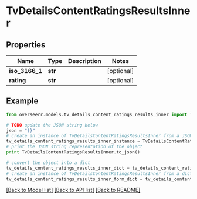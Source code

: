 # TvDetailsContentRatingsResultsInner


## Properties
Name | Type | Description | Notes
------------ | ------------- | ------------- | -------------
**iso_3166_1** | **str** |  | [optional] 
**rating** | **str** |  | [optional] 

## Example

```python
from overseerr.models.tv_details_content_ratings_results_inner import TvDetailsContentRatingsResultsInner

# TODO update the JSON string below
json = "{}"
# create an instance of TvDetailsContentRatingsResultsInner from a JSON string
tv_details_content_ratings_results_inner_instance = TvDetailsContentRatingsResultsInner.from_json(json)
# print the JSON string representation of the object
print TvDetailsContentRatingsResultsInner.to_json()

# convert the object into a dict
tv_details_content_ratings_results_inner_dict = tv_details_content_ratings_results_inner_instance.to_dict()
# create an instance of TvDetailsContentRatingsResultsInner from a dict
tv_details_content_ratings_results_inner_form_dict = tv_details_content_ratings_results_inner.from_dict(tv_details_content_ratings_results_inner_dict)
```
[[Back to Model list]](../README.md#documentation-for-models) [[Back to API list]](../README.md#documentation-for-api-endpoints) [[Back to README]](../README.md)


